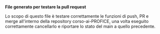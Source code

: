 **File generato per testare la pull request**

Lo scopo di questo file è testare correttamente le funzioni di push, PR e merge all'interno della repository corso-ai-PROFICE,
una volta eseguito correttamente cancellarlo e riportare lo stato del main a quello precedente.